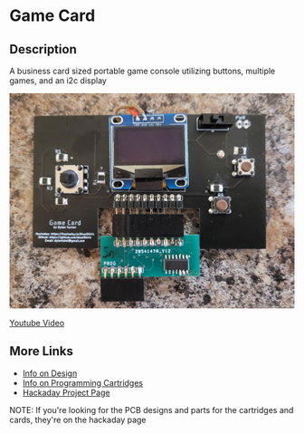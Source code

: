 # Game Card

## Description

A business card sized portable game console utilizing buttons, multiple games, and an i2c display

![Game Card Final Image](/docs/img/game-card-final.jpg)

[Youtube Video](https://www.youtube.com/watch?v=qE-Pg2zxOUw)

## More Links
 - [Info on Design](/docs/DESIGN.md)
 - [Info on Programming Cartridges](/docs/PROGRAMMING.md)
 - [Hackaday Project Page](https://hackaday.io/project/178686-game-card)

NOTE: If you're looking for the PCB designs and parts for the cartridges and cards, they're on the hackaday page
